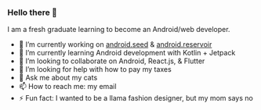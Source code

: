 ### Hello there 👋

I am a fresh graduate learning to become an Android/web developer.

- 🔭 I’m currently working on [android.seed](https://github.com/hanmajid/android.seed) & [android.reservoir](https://github.com/hanmajid/android.reservoir)
- 🌱 I’m currently learning Android development with Kotlin + Jetpack
- 👯 I’m looking to collaborate on Android, React.js, & Flutter
- 🤔 I’m looking for help with how to pay my taxes
- 💬 Ask me about my cats
- 📫 How to reach me: my email
- ⚡ Fun fact: I wanted to be a llama fashion designer, but my mom says no
